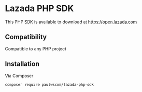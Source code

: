 # Lazada PHP SDK

This PHP SDK is available to download at https://open.lazada.com

## Compatibility

Compatible to any PHP project

## Installation

Via Composer

`composer require paulwscom/lazada-php-sdk`
